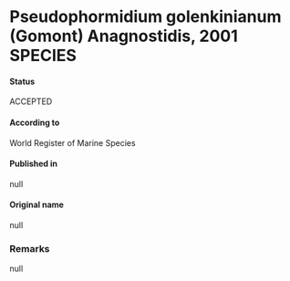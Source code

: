 Pseudophormidium golenkinianum (Gomont) Anagnostidis, 2001 SPECIES
=======

#### Status
ACCEPTED

#### According to
World Register of Marine Species

#### Published in
null

#### Original name
null

### Remarks
null